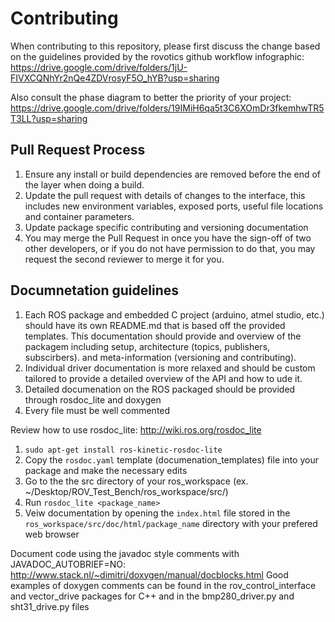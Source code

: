 # Contributing

When contributing to this repository, please first discuss the change based on the guidelines provided by the rovotics github workflow infographic: https://drive.google.com/drive/folders/1jU-FIVXCQNhYr2nQe4ZDVrosyF5O_hYB?usp=sharing

Also consult the phase diagram to better the priority of your project: https://drive.google.com/drive/folders/19IMiH6qa5t3C6XOmDr3fkemhwTR5T3LL?usp=sharing

## Pull Request Process

1. Ensure any install or build dependencies are removed before the end of the layer when doing a 
   build.
2. Update the pull request with details of changes to the interface, this includes new environment 
   variables, exposed ports, useful file locations and container parameters. 
3. Update package specific contributing and versioning documentation
4. You may merge the Pull Request in once you have the sign-off of two other developers, or if you 
   do not have permission to do that, you may request the second reviewer to merge it for you.
   
## Documnetation guidelines
1. Each ROS package and embedded C project (arduino, atmel studio, etc.) should have its own README.md that is based off the provided templates. This documentation should provide and overview of the packagem including setup, architecture (topics, publishers, subscirbers). and meta-information (versioning and contributing). 
2. Individual driver documentation is more relaxed and should be custom tailored to provide a detailed overview of the API and how to ude it.
3. Detailed documenation on the ROS packaged should be provided through rosdoc_lite and doxygen
4. Every file must be well commented

Review how to use rosdoc_lite: http://wiki.ros.org/rosdoc_lite
1. `sudo apt-get install ros-kinetic-rosdoc-lite`
2. Copy the `rosdoc.yaml` template (documenation_templates) file into your package and make the necessary edits
3. Go to the the src directory of your ros_workspace (ex. ~/Desktop/ROV_Test_Bench/ros_workspace/src/)
4. Run `rosdoc_lite <package_name>`
5. Veiw documentation by opening the `index.html` file stored in the `ros_workspace/src/doc/html/package_name` directory with your prefered web browser 

Document code using the javadoc style comments with JAVADOC_AUTOBRIEF=NO: http://www.stack.nl/~dimitri/doxygen/manual/docblocks.html
Good examples of doxygen comments can be found in the rov_control_interface and vector_drive packages for C++ and in the bmp280_driver.py and sht31_drive.py files
